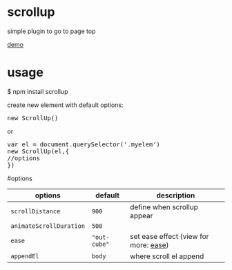 # scrollup

simple plugin to go to page top

<a href="http://kudago.github.io/scrollup/">demo</a>

# usage

$ npm install scrollup

create new element with default options:
<pre>
new ScrollUp()
</pre>

or
<pre>
var el = document.querySelector('.myelem')
new ScrollUp(el,{
//options
})
</pre>

#options

<table>
<thead>
<tr>
<th>options</th>
<th>default</th>
<th>description</th>
</tr>
</thead>
<tbody>
<tr>
<td><code>scrollDistance</code></td>
<td><code>900</code></td>
<td>define when scrollup appear</td>
</tr>
<tr>
<td><code>animateScrollDuration</code></td>
<td><code>500</code></td>
<td></td>
</tr>
<tr>
<td><code>ease</code></td>
<td><code>"out-cube"</code></td>
<td>set ease effect (view for more: <a href="https://github.com/component/ease">ease</a>)</td>
</tr>
<tr>
<td><code>appendEl</code></td>
<td><code>body</code></td>
<td>where scroll el append</td>
</tr>
</tbody>
</table>
